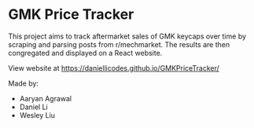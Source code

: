 # GMK Price Tracker

This project aims to track aftermarket sales of GMK keycaps over time by scraping and parsing posts from r/mechmarket. The results are then congregated and displayed on a React website.

View website at https://daniellicodes.github.io/GMKPriceTracker/

Made by:
- Aaryan Agrawal
- Daniel Li
- Wesley Liu
